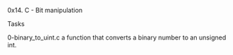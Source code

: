 0x14. C - Bit manipulation

Tasks

0-binary_to_uint.c a function that converts a binary number to an unsigned int.
